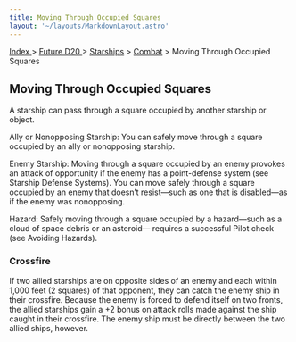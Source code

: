 ```yaml
---
title: Moving Through Occupied Squares
layout: '~/layouts/MarkdownLayout.astro'
---
```


[ Index ](/) > [ Future D20 ](/future.d20.srd) > [Starships](/future.d20.srd/starships) > [Combat](/future.d20.srd/starships/combat) > Moving Through Occupied Squares

## Moving Through Occupied Squares

A starship can pass through a square occupied by another starship or object.

Ally or Nonopposing Starship: You can safely move through a square occupied by
an ally or nonopposing starship.

Enemy Starship: Moving through a square occupied by an enemy provokes an
attack of opportunity if the enemy has a point-defense system (see Starship
Defense Systems). You can move safely through a square occupied by an enemy
that doesn’t resist—such as one that is disabled—as if the enemy was
nonopposing.

Hazard: Safely moving through a square occupied by a hazard—such as a cloud of
space debris or an asteroid— requires a successful Pilot check (see Avoiding
Hazards).

### Crossfire

If two allied starships are on opposite sides of an enemy and each within
1,000 feet (2 squares) of that opponent, they can catch the enemy ship in
their crossfire. Because the enemy is forced to defend itself on two fronts,
the allied starships gain a +2 bonus on attack rolls made against the ship
caught in their crossfire. The enemy ship must be directly between the two
allied ships, however.

